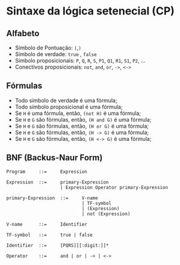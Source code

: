# Sintaxe da lógica setenecial (CP)

## Alfabeto

* Símbolo de Pontuação: `(`,`)`
* Símbolo de verdade: `true` , `false`
* Símbolo proposicionais: `P`, `Q`, `R`, `S`, `P1`, `Q1`, `R1`, `S1`, `P2`, ...
* Conectivos proposicionais: `not`, `and`, `or`, `->`, `<->`

## Fórmulas

* Todo símbolo de verdade é uma fórmula;
* Todo símbolo proposicional é uma fórmula;
* Se ``H`` é uma fórmula, então, `(not H)` é uma fórmula;
* Se ``H`` e ``G`` são fórmulas, então, `(H and G)` é uma fórmula;
* Se ``H`` e ``G`` são fórmulas, então, `(H or G)` é uma fórmula;
* Se ``H`` e ``G`` são fórmulas, então, `(H -> G)` é uma fórmula;
* Se ``H`` e ``G`` são fórmulas, então, `(H <-> G)` é uma fórmula;

## BNF (Backus-Naur Form)

```
Program		::=		Expression

Expression	::=		primary-Expression
					| Expression Operator primary-Expression

primary-Expression	::=		V-name
							| TF-symbol
							| (Expression)
							| not (Expression)

V-name		::=		Identifier

TF-symbol	::=		true | false

Identifier	::=		[PQRS][[:digit:]]*

Operator	::=		and | or | -> | <->
```
